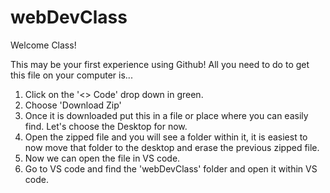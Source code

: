 # webDevClass
Welcome Class!

This may be your first experience using Github!  All you need to do to get this file on your computer is...
<ol>
<li>
Click on the '<> Code' drop down in green.</li>
<li>Choose 'Download Zip'</li>
<li>Once it is downloaded put this in a file or place where you can easily find. Let's choose the Desktop for now.</li>
<li>Open the zipped file and you will see a folder within it, it is easiest to now move that folder to the desktop and erase the previous zipped file.</li>
<li>Now we can open the file in VS code. </li>
<li>Go to VS code and find the 'webDevClass' folder and open it within VS code.</li>
</ol>
